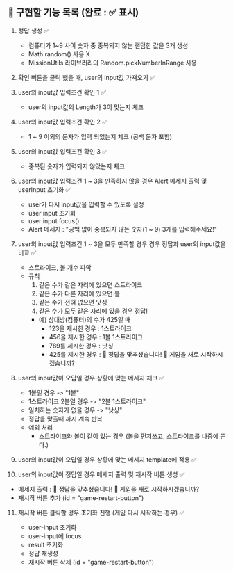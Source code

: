 ## 📝 구현할 기능 목록 (완료 : ✅ 표시)

1. 정답 생성 ✅

   - 컴퓨터가 1~9 사이 숫자 중 중복되지 않는 랜덤한 값을 3개 생성
   - Math.random() 사용 X
   - MissionUtils 라이브러리의 Random.pickNumberInRange 사용

2. 확인 버튼을 클릭 했을 때, user의 input값 가져오기 ✅

3. user의 input값 입력조건 확인 1 ✅

   - user의 input값의 Length가 3이 맞는지 체크

4. user의 input값 입력조건 확인 2 ✅

   - 1 ~ 9 이외의 문자가 입력 되었는지 체크 (공백 문자 포함)

5. user의 input값 입력조건 확인 3 ✅

   - 중복된 숫자가 입력되지 않았는지 체크

6. user의 input값 입력조건 1 ~ 3을 만족하지 않을 경우 Alert 메세지 출력 및 userInput 초기화 ✅

   - user가 다시 input값을 입력할 수 있도록 설정
   - user input 초기화
   - user input focus()
   - Alert 메세지 : "공백 없이 중복되지 않는 숫자(1 ~ 9) 3개를 입력해주세요!"

7. user의 input값 입력조건 1 ~ 3을 모두 만족할 경우 경우 정답과 user의 input값을 비교 ✅

   - 스트라이크, 볼 개수 파악
   - 규칙
     1. 같은 수가 같은 자리에 있으면 스트라이크
     2. 같은 수가 다른 자리에 있으면 볼
     3. 같은 수가 전혀 없으면 낫싱
     4. 같은 수가 모두 같은 자리에 있을 경우 정답!
     - 예) 상대방(컴퓨터)의 수가 425일 때
       - 123을 제시한 경우 : 1스트라이크
       - 456을 제시한 경우 : 1볼 1스트라이크
       - 789를 제시한 경우 : 낫싱
       - 425를 제시한 경우 : 🎉 정답을 맞추셨습니다! 🎉 게임을 새로 시작하시겠습니까?

8. user의 input값이 오답일 경우 상황에 맞는 메세지 체크 ✅

   - 1볼일 경우 -> "1볼"
   - 1스트라이크 2볼일 경우 -> "2볼 1스트라이크"
   - 일치하는 숫자가 없을 경우 -> "낫싱"
   - 정답을 맞출때 까지 계속 반복
   - 예외 처리
     - 스트라이크와 볼이 같이 있는 경우 (볼을 먼저쓰고, 스트라이크를 나중에 쓴다.)

9. user의 input값이 오답일 경우 상황에 맞는 메세지 template에 적용 ✅

10. user의 input값이 정답일 경우 메세지 출력 및 재시작 버튼 생성 ✅

- 메세지 출력 : 🎉 정답을 맞추셨습니다! 🎉 게임을 새로 시작하시겠습니까?
- 재시작 버튼 추가 (id = "game-restart-button")

11. 재시작 버튼 클릭할 경우 초기화 진행 (게임 다시 시작하는 경우) ✅

    - user-input 초기화
    - user-input에 focus
    - result 초기화
    - 정답 재생성
    - 재시작 버튼 삭제 (id = "game-restart-button")
